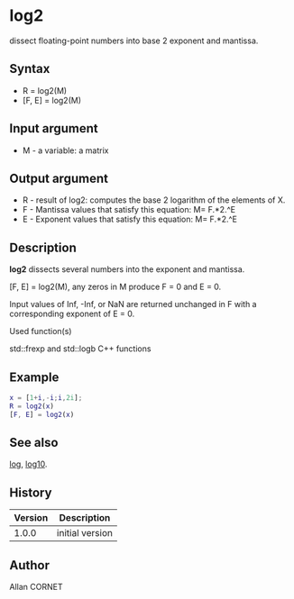 

# log2

dissect floating-point numbers into base 2 exponent and mantissa.

## Syntax

- R = log2(M)
- [F, E] = log2(M)

## Input argument

 - M - a variable: a matrix

## Output argument

 - R - result of log2: computes the base 2 logarithm of the elements of X.
 - F - Mantissa values that satisfy this equation: M= F.*2.^E
 - E - Exponent values that satisfy this equation: M= F.*2.^E

## Description


  <p><b>log2</b> dissects several numbers into the exponent and mantissa.</p>
  <p>[F, E] = log2(M), any zeros in M produce F = 0 and E = 0.</p>
  <p>Input values of Inf, -Inf, or NaN are returned unchanged in F with a corresponding exponent of E = 0.</p>


Used function(s)

std::frexp and std::logb C++ functions

## Example

```matlab
x = [1+i,-i;i,2i];
R = log2(x)
[F, E] = log2(x)
```

## See also

[log](log.md), [log10](log10.md).
## History

|Version|Description|
|------|------|
|1.0.0|initial version|


## Author

Allan CORNET



